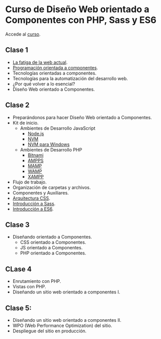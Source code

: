 # Curso de Diseño Web orientado a Componentes con PHP, Sass y ES6

Accede al [curso](https://escuela.it/cursos/curso-dise%C3%B1o-web-orientado-componentes-php-sass-es6).

## Clase 1

* [La fatiga de la web actual](https://medium.com/@withinsight1/the-front-end-spectrum-c0f30998c9f0).
* [Programación orientada a componentes](https://caniuse.com/#search=web%20components).
* Tecnologías orientadas a componentes.
* Tecnologías para la automatización del desarrollo web.
* ¿Por qué volver a lo esencial?
* Diseño Web orientado a Componentes.

## Clase 2

* Preparándonos para hacer Diseño Web orientado a Componentes.
* Kit de inicio.
  * Ambientes de Desarrollo JavaScript
    * [Node.js](https://nodejs.org/en/)
    * [NVM](https://github.com/creationix/nvm)
    * [NVM para Windows](https://github.com/coreybutler/nvm-windows)
  * Ambientes de Desarrollo PHP
    * [Bitnami](https://bitnami.com/stacks)
    * [AMPPS](https://www.ampps.com/)
    * [MAMP](https://www.mamp.info/en/)
    * [WAMP](http://www.wampserver.com/en/)
    * [XAMPP](https://www.apachefriends.org/es/index.html)
* Flujo de trabajo.
* Organización de carpetas y archivos.
* Componentes y Auxiliares.
* [Arquitectura CSS](arquitectura-css.md).
* [Introducción a Sass](http://sass-lang.com/guide).
* [Introducción a ES6](ecmascript.md).

## Clase 3

* Diseñando orientado a Componentes.
  * CSS orientado a Componentes.
  * JS orientado a Componentes.
  * PHP orientado a Componentes.

## CLase 4

* Enrutamiento con PHP.
* Vistas con PHP.
* Diseñando un sitio web orientado a componentes I.

## Clase 5:

* Diseñando un sitio web orientado a componentes II.
* WPO (Web Performance Optimization) del sitio.
* Despliegue del sitio en producción.
